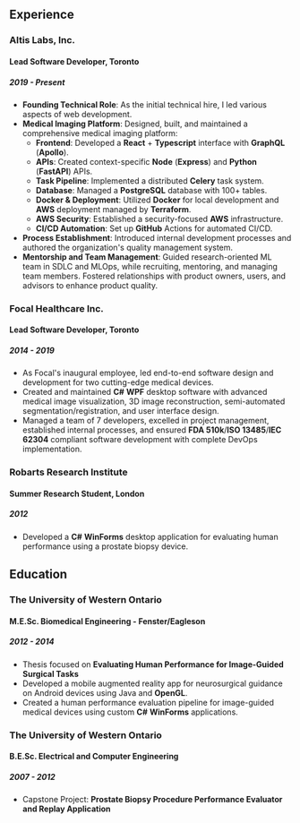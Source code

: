 ## Experience

### Altis Labs, Inc.

#### Lead Software Developer, Toronto

##### 2019 - Present

- **Founding Technical Role**: As the initial technical hire, I led various aspects of web development.
- **Medical Imaging Platform**: Designed, built, and maintained a comprehensive medical imaging platform:
    - **Frontend**: Developed a **React** + **Typescript** interface with **GraphQL** (**Apollo**).
    - **APIs**: Created context-specific **Node** (**Express**) and **Python** (**FastAPI**) APIs.
    - **Task Pipeline**: Implemented a distributed **Celery** task system.
    - **Database**: Managed a **PostgreSQL** database with 100+ tables.
    - **Docker & Deployment**: Utilized **Docker** for local development and **AWS** deployment managed by **Terraform**.
    - **AWS Security**: Established a security-focused **AWS** infrastructure.
    - **CI/CD Automation**: Set up **GitHub** Actions for automated CI/CD.
- **Process Establishment**: Introduced internal development processes and authored the organization's quality management system.
- **Mentorship and Team Management**: Guided research-oriented ML team in SDLC and MLOps, while recruiting, mentoring, and managing team members. Fostered relationships with product owners, users, and advisors to enhance product quality.

### Focal Healthcare Inc.

#### Lead Software Developer, Toronto

##### 2014 - 2019

- As Focal's inaugural employee, led end-to-end software design and development for two cutting-edge medical devices.
- Created and maintained **C#** **WPF** desktop software with advanced medical image visualization, 3D image reconstruction, semi-automated segmentation/registration, and user interface design.
- Managed a team of 7 developers, excelled in project management, established internal processes, and ensured **FDA 510k**/**ISO 13485**/**IEC 62304** compliant software development with complete DevOps implementation.

### Robarts Research Institute

#### Summer Research Student, London

##### 2012

- Developed a **C#** **WinForms** desktop application for evaluating human performance using a prostate biopsy device.

## Education

### The University of Western Ontario

#### M.E.Sc. Biomedical Engineering - Fenster/Eagleson

##### 2012 - 2014

- Thesis focused on **Evaluating Human Performance for Image-Guided Surgical Tasks**
- Developed a mobile augmented reality app for neurosurgical guidance on Android devices using Java and **OpenGL**.
- Created a human performance evaluation pipeline for image-guided medical devices using custom **C#** **WinForms** applications.

### The University of Western Ontario

#### B.E.Sc. Electrical and Computer Engineering

##### 2007 - 2012

- Capstone Project: **Prostate Biopsy Procedure Performance Evaluator and Replay Application**